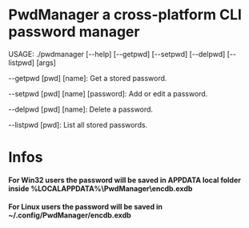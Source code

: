 # PwdManager a cross-platform CLI password manager
USAGE: ./pwdmanager [--help] [--getpwd] [--setpwd] [--delpwd] [--listpwd] [args]

--getpwd [pwd] [name]: Get a stored password.

--setpwd [pwd] [name] [password]: Add or edit a password.

--delpwd [pwd] [name]: Delete a password.

--listpwd [pwd]: List all stored passwords.

# Infos
<h4>For Win32 users the password will be saved in APPDATA local folder inside %LOCALAPPDATA%\PwdManager\encdb.exdb</h4>
<h4>For Linux users the password will be saved in ~/.config/PwdManager/encdb.exdb</h4>